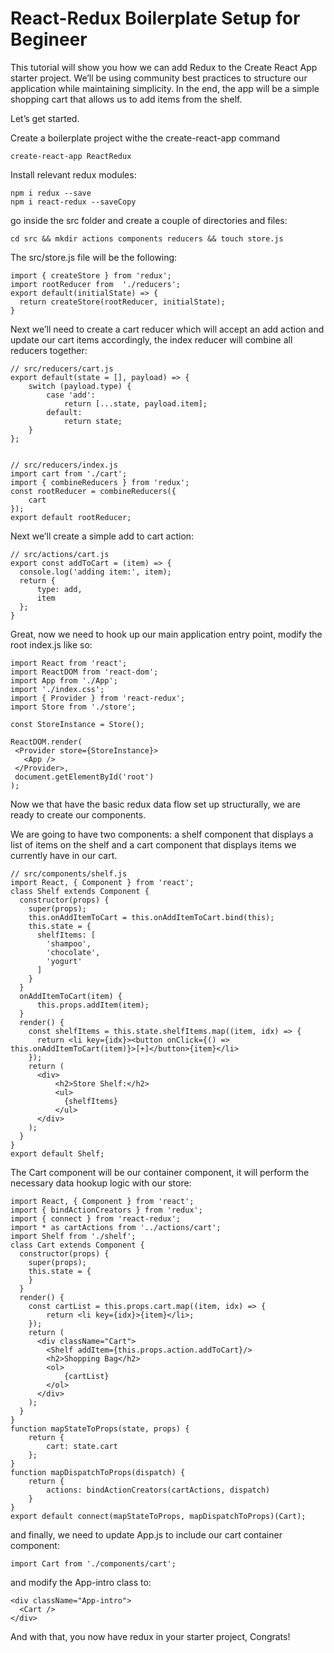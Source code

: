 # React-Redux Boilerplate Setup for Begineer

This tutorial will show you how we can add Redux to the Create React App starter project. We’ll be using community best practices to structure our application while maintaining simplicity. In the end, the app will be a simple shopping cart that allows us to add items from the shelf.

Let’s get started.

Create a boilerplate project withe the create-react-app command

    create-react-app ReactRedux

Install relevant redux modules:

    npm i redux --save
    npm i react-redux --saveCopy

go inside the src folder and create a couple of directories and files:

    cd src && mkdir actions components reducers && touch store.js

The src/store.js file will be the following:
 
    import { createStore } from 'redux';
    import rootReducer from  './reducers';
    export default(initialState) => {
      return createStore(rootReducer, initialState);
    }
  
Next we’ll need to create a cart reducer which will accept an add action and update our cart items accordingly, the index reducer will combine all reducers together:

    // src/reducers/cart.js
    export default(state = [], payload) => {
        switch (payload.type) {
            case 'add':
                return [...state, payload.item];
            default:
                return state;
        }
    };


    // src/reducers/index.js
    import cart from './cart';
    import { combineReducers } from 'redux';
    const rootReducer = combineReducers({
        cart
    });
    export default rootReducer;
    
Next we’ll create a simple add to cart action:

    // src/actions/cart.js
    export const addToCart = (item) => {
      console.log('adding item:', item);
      return {
          type: add,
          item
      };
    }
    
Great, now we need to hook up our main application entry point, modify the root index.js like so:


    import React from 'react';
    import ReactDOM from 'react-dom';
    import App from './App';
    import './index.css';
    import { Provider } from 'react-redux';
    import Store from './store';

    const StoreInstance = Store();

    ReactDOM.render(
     <Provider store={StoreInstance}>
       <App />
     </Provider>,
     document.getElementById('root')
    );
    
Now we that have the basic redux data flow set up structurally, we are ready to create our components.

We are going to have two components: a shelf component that displays a list of items on the shelf and a cart component that displays items we currently have in our cart.


    // src/components/shelf.js
    import React, { Component } from 'react';
    class Shelf extends Component {
      constructor(props) {
        super(props);
        this.onAddItemToCart = this.onAddItemToCart.bind(this);
        this.state = {
          shelfItems: [
            'shampoo',
            'chocolate',
            'yogurt'
          ]
        }
      }
      onAddItemToCart(item) {
          this.props.addItem(item);
      }
      render() {
        const shelfItems = this.state.shelfItems.map((item, idx) => {
          return <li key={idx}><button onClick={() => this.onAddItemToCart(item)}>[+]</button>{item}</li>
        });
        return (
          <div>
              <h2>Store Shelf:</h2>
              <ul>
                {shelfItems}
              </ul>
          </div>
        );
      }
    }
    export default Shelf;
    
The Cart component will be our container component, it will perform the necessary data hookup logic with our store:

    import React, { Component } from 'react';
    import { bindActionCreators } from 'redux';
    import { connect } from 'react-redux';
    import * as cartActions from '../actions/cart';
    import Shelf from './shelf';
    class Cart extends Component {
      constructor(props) {
        super(props);
        this.state = {
        }
      }
      render() {
        const cartList = this.props.cart.map((item, idx) => {
            return <li key={idx}>{item}</li>;
        });
        return (
          <div className="Cart">
            <Shelf addItem={this.props.action.addToCart}/>
            <h2>Shopping Bag</h2>
            <ol>
                {cartList}
            </ol>
          </div>
        );
      }
    }
    function mapStateToProps(state, props) {
        return {
            cart: state.cart
        };
    }
    function mapDispatchToProps(dispatch) {
        return {
            actions: bindActionCreators(cartActions, dispatch)
        }
    }
    export default connect(mapStateToProps, mapDispatchToProps)(Cart);
    
and finally, we need to update App.js to include our cart container component:

    import Cart from './components/cart';

and modify the App-intro class to:

    <div className="App-intro">
      <Cart />
    </div>

And with that, you now have redux in your starter project, Congrats!
